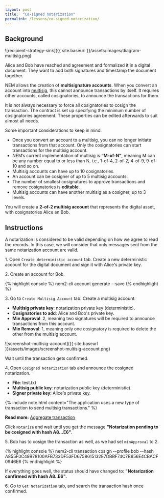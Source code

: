 ```yaml
---
layout: post
title:  "Co-signed notarization"
permalink: /lessons/co-signed-notarization/
---
```


## Background

![recipient-strategy-sink]({{ site.baseurl }}/assets/images/diagram-multisig.png)

Alice and Bob have reached and agreement and formalized it in a digital document. They want to add both signatures and timestamp the document together.

NEM allows the creation of **multisignature accounts**. When you convert an account into [multisig](https://nemtech.github.io/concepts/multisig-account.html), this  cannot announce transactions by itself. It requires other accounts, called cosignatories, to announce the transactions for them.

It is not always necessary to force all cosignatories to cosign the transaction. The contract is set up specifying the minimum number of cosignatories agreement. These properties can be edited afterwards to suit almost all needs.

Some important considerations to keep in mind:

* Once you convert an account to a multisig, you can no longer initiate transactions from that account. Only the cosignatories can start transactions for  the multisig account.
* NEM’s current implementation of multisig is **“M-of-N”**, meaning M can be any number equal to or less than N, i.e., 1-of-4, 2-of-2, 4-of-9, 9-of-10 and so on.
* Multisig accounts can have up to 10 cosignatories.
* An account can be cosigner of up to 5 multisig accounts.
* The number of smallest cosignatures to approve transactions and remove cosignatories is **editable**.
* Multisig accounts can have another multisig as a cosigner, up to 3 levels.


You will create a **2-of-2 multisig account** that represents the digital asset, with cosignatories Alice an Bob.

## Instructions

A notarization is considered to be valid depending on how we agree to read the records. In this case, we will consider that only messages sent from the same notarization account are valid.
 
1\. Open ``Create deterministic account`` tab. Create a new deterministic account for the digital document and sign it with Alice's private key.

2\. Create an account for Bob.

{% highlight console %}
nem2-cli account generate --save
{% endhighlight %}

3\. Go to ``Create Multisig Account`` tab. Create a multisig account:

- **Multisig private key**: notarization private key (deterministic).
- **Cosignatories to add**: Alice and Bob's private key.
- **Min Approval**: 2, meaning two signatures will be required to announce transactions from this account. 
- **Min Removal**: 1, meaning only one cosignatory is required to delete the other from the multisig account.

![screenshot-multisig-account]({{ site.baseurl }}/assets/images/screenshot-multisig-account.png)

Wait until the transaction gets confirmed.

4\. Open ``Cosigned Notarization`` tab and announce the cosigned notarization.

- **File**: test.txt
- **Multisig public key**: notarization public key (deterministic).
- **Signer private key**: Alice's private key.

{% include note.html content="The application uses a new type of transaction to send multisig transactions." %}

**Read more:** [Aggregate transaction](https://nemtech.github.io/concepts/aggregate-transaction.html)

Click ``Notarize`` and wait until you get the message **"Notarization pending to be cosigned with hash A8...E6"**.

5\. Bob has to cosign the transaction as well, as we had set ``minApproval`` to 2.

{% highlight console %}
nem2-cli transaction cosign --profile bob --hash A855F0C49B78100AFB733DF53FD6758615132E7DBBF74C7B856E4CBACF0946E6
{% endhighlight %}

If everything goes well, the status should have changed to: **"Notarization confirmed with hash A8..E6"**.
                                                             
6\. Go to ``Get Notarization`` tab, and search the transaction hash once confirmed.
